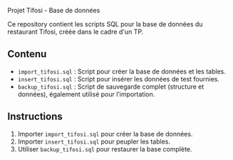 Projet Tifosi - Base de données

Ce repository contient les scripts SQL pour la base de données du restaurant Tifosi, créée dans le cadre d'un TP.

## Contenu
- `import_tifosi.sql` : Script pour créer la base de données et les tables.
- `insert_tifosi.sql` : Script pour insérer les données de test fournies.
- `backup_tifosi.sql` : Script de sauvegarde complet (structure et données), également utilisé pour l’importation.


## Instructions
1. Importer `import_tifosi.sql` pour créer la base de données.
2. Importer `insert_tifosi.sql` pour peupler les tables.
3. Utiliser `backup_tifosi.sql` pour restaurer la base complète.
